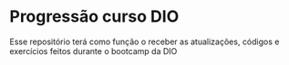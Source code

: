 # Progressão curso DIO 

Esse repositório terá como função o receber as atualizações, códigos e exercícios feitos durante o bootcamp da DIO 
